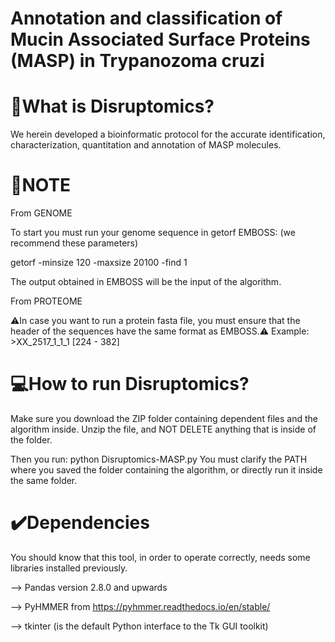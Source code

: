 
# Annotation and classification of Mucin Associated Surface Proteins (MASP) in Trypanozoma cruzi 

# 📍What is Disruptomics? 

We herein developed a bioinformatic protocol for the accurate identification, characterization, quantitation and annotation of MASP molecules.

# 📝NOTE
From GENOME

To start you must run your genome sequence in getorf EMBOSS: (we recommend these parameters)

getorf -minsize 120 -maxsize 20100 -find 1

The output obtained in EMBOSS will be the input of the algorithm. 

From PROTEOME

 ⚠️In case you want to run a protein fasta file,  you must ensure that the header of the sequences have the same format as EMBOSS.⚠️
Example: >XX_2517_1_1_1 [224 - 382]

# 💻How to run Disruptomics?
Make sure you download the ZIP folder containing dependent files and the algorithm inside. Unzip the file, and NOT DELETE anything that is inside of the folder.

Then you run:
python Disruptomics-MASP.py 
You must clarify the PATH where you saved the folder containing the algorithm, or directly run it inside the same folder. 

# ✔️Dependencies 
You should know that this tool, in order to operate correctly, needs some libraries installed previously.

--> Pandas version 2.8.0 and upwards

--> PyHMMER from  https://pyhmmer.readthedocs.io/en/stable/

--> tkinter (is the default Python interface to the Tk GUI toolkit)
